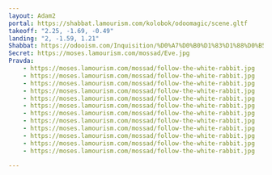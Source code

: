 ```yaml
---
layout: Adam2
portal: https://shabbat.lamourism.com/kolobok/odoomagic/scene.gltf
takeoff: "2.25, -1.69, -0.49"
landing: "2, -1.59, 1.21"
Shabbat: https://odooism.com/Inquisition/%D0%A7%D0%B0%D1%83%D1%88%D0%B5%D1%81%D0%BA%D1%83.mp4
Secret: https://moses.lamourism.com/mossad/Eve.jpg
Pravda:
    - https://moses.lamourism.com/mossad/follow-the-white-rabbit.jpg
    - https://moses.lamourism.com/mossad/follow-the-white-rabbit.jpg
    - https://moses.lamourism.com/mossad/follow-the-white-rabbit.jpg
    - https://moses.lamourism.com/mossad/follow-the-white-rabbit.jpg
    - https://moses.lamourism.com/mossad/follow-the-white-rabbit.jpg
    - https://moses.lamourism.com/mossad/follow-the-white-rabbit.jpg
    - https://moses.lamourism.com/mossad/follow-the-white-rabbit.jpg
    - https://moses.lamourism.com/mossad/follow-the-white-rabbit.jpg
    - https://moses.lamourism.com/mossad/follow-the-white-rabbit.jpg
    - https://moses.lamourism.com/mossad/follow-the-white-rabbit.jpg
    - https://moses.lamourism.com/mossad/follow-the-white-rabbit.jpg
    - https://moses.lamourism.com/mossad/follow-the-white-rabbit.jpg

---
```


